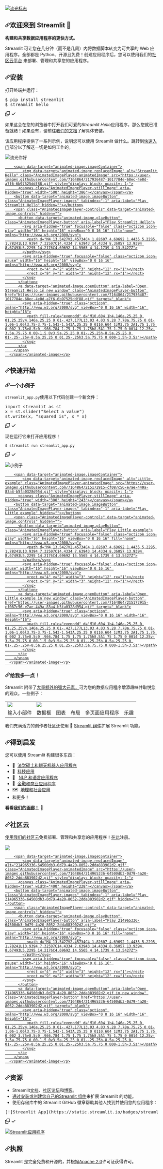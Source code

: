 <div class="Box-sc-g0xbh4-0 bJMeLZ js-snippet-clipboard-copy-unpositioned" data-hpc="true"><article class="markdown-body entry-content container-lg" itemprop="text"><br>
<p dir="auto"><a target="_blank" rel="noopener noreferrer nofollow" href="https://user-images.githubusercontent.com/7164864/217935870-c0bc60a3-6fc0-4047-b011-7b4c59488c91.png"><img src="https://user-images.githubusercontent.com/7164864/217935870-c0bc60a3-6fc0-4047-b011-7b4c59488c91.png" alt="流光标志" style="max-width: 100%;"></a></p>
<h1 tabindex="-1" dir="auto"><a id="user-content-welcome-to-streamlit-" class="anchor" aria-hidden="true" tabindex="-1" href="#welcome-to-streamlit-"><svg class="octicon octicon-link" viewBox="0 0 16 16" version="1.1" width="16" height="16" aria-hidden="true"><path d="m7.775 3.275 1.25-1.25a3.5 3.5 0 1 1 4.95 4.95l-2.5 2.5a3.5 3.5 0 0 1-4.95 0 .751.751 0 0 1 .018-1.042.751.751 0 0 1 1.042-.018 1.998 1.998 0 0 0 2.83 0l2.5-2.5a2.002 2.002 0 0 0-2.83-2.83l-1.25 1.25a.751.751 0 0 1-1.042-.018.751.751 0 0 1-.018-1.042Zm-4.69 9.64a1.998 1.998 0 0 0 2.83 0l1.25-1.25a.751.751 0 0 1 1.042.018.751.751 0 0 1 .018 1.042l-1.25 1.25a3.5 3.5 0 1 1-4.95-4.95l2.5-2.5a3.5 3.5 0 0 1 4.95 0 .751.751 0 0 1-.018 1.042.751.751 0 0 1-1.042.018 1.998 1.998 0 0 0-2.83 0l-2.5 2.5a1.998 1.998 0 0 0 0 2.83Z"></path></svg></a><font style="vertical-align: inherit;"><font style="vertical-align: inherit;">欢迎来到 Streamlit 👋</font></font></h1>
<p dir="auto"><strong><font style="vertical-align: inherit;"><font style="vertical-align: inherit;">构建和共享数据应用程序的更快方式。</font></font></strong></p>
<p dir="auto"><font style="vertical-align: inherit;"><font style="vertical-align: inherit;">Streamlit 可让您在几分钟（而不是几周）内将数据脚本转变为可共享的 Web 应用程序。全部都是 Python、开源且免费！创建应用程序后，您可以使用我们的</font></font><a href="https://streamlit.io/cloud" rel="nofollow"><font style="vertical-align: inherit;"><font style="vertical-align: inherit;">社区云平台</font></font></a><font style="vertical-align: inherit;"><font style="vertical-align: inherit;">&nbsp;来部署、管理和共享您的应用程序。</font></font></p>
<h2 tabindex="-1" dir="auto"><a id="user-content-installation" class="anchor" aria-hidden="true" tabindex="-1" href="#installation"><svg class="octicon octicon-link" viewBox="0 0 16 16" version="1.1" width="16" height="16" aria-hidden="true"><path d="m7.775 3.275 1.25-1.25a3.5 3.5 0 1 1 4.95 4.95l-2.5 2.5a3.5 3.5 0 0 1-4.95 0 .751.751 0 0 1 .018-1.042.751.751 0 0 1 1.042-.018 1.998 1.998 0 0 0 2.83 0l2.5-2.5a2.002 2.002 0 0 0-2.83-2.83l-1.25 1.25a.751.751 0 0 1-1.042-.018.751.751 0 0 1-.018-1.042Zm-4.69 9.64a1.998 1.998 0 0 0 2.83 0l1.25-1.25a.751.751 0 0 1 1.042.018.751.751 0 0 1 .018 1.042l-1.25 1.25a3.5 3.5 0 1 1-4.95-4.95l2.5-2.5a3.5 3.5 0 0 1 4.95 0 .751.751 0 0 1-.018 1.042.751.751 0 0 1-1.042.018 1.998 1.998 0 0 0-2.83 0l-2.5 2.5a1.998 1.998 0 0 0 0 2.83Z"></path></svg></a><font style="vertical-align: inherit;"><font style="vertical-align: inherit;">安装</font></font></h2>
<p dir="auto"><font style="vertical-align: inherit;"><font style="vertical-align: inherit;">打开终端并运行：</font></font></p>
<div class="highlight highlight-source-shell notranslate position-relative overflow-auto" dir="auto"><pre>$ pip install streamlit
$ streamlit hello</pre><div class="zeroclipboard-container">
    <clipboard-copy aria-label="Copy" class="ClipboardButton btn btn-invisible js-clipboard-copy m-2 p-0 tooltipped-no-delay d-flex flex-justify-center flex-items-center" data-copy-feedback="Copied!" data-tooltip-direction="w" value="$ pip install streamlit
$ streamlit hello" tabindex="0" role="button">
      <svg aria-hidden="true" height="16" viewBox="0 0 16 16" version="1.1" width="16" data-view-component="true" class="octicon octicon-copy js-clipboard-copy-icon">
    <path d="M0 6.75C0 5.784.784 5 1.75 5h1.5a.75.75 0 0 1 0 1.5h-1.5a.25.25 0 0 0-.25.25v7.5c0 .138.112.25.25.25h7.5a.25.25 0 0 0 .25-.25v-1.5a.75.75 0 0 1 1.5 0v1.5A1.75 1.75 0 0 1 9.25 16h-7.5A1.75 1.75 0 0 1 0 14.25Z"></path><path d="M5 1.75C5 .784 5.784 0 6.75 0h7.5C15.216 0 16 .784 16 1.75v7.5A1.75 1.75 0 0 1 14.25 11h-7.5A1.75 1.75 0 0 1 5 9.25Zm1.75-.25a.25.25 0 0 0-.25.25v7.5c0 .138.112.25.25.25h7.5a.25.25 0 0 0 .25-.25v-7.5a.25.25 0 0 0-.25-.25Z"></path>
</svg>
      <svg aria-hidden="true" height="16" viewBox="0 0 16 16" version="1.1" width="16" data-view-component="true" class="octicon octicon-check js-clipboard-check-icon color-fg-success d-none">
    <path d="M13.78 4.22a.75.75 0 0 1 0 1.06l-7.25 7.25a.75.75 0 0 1-1.06 0L2.22 9.28a.751.751 0 0 1 .018-1.042.751.751 0 0 1 1.042-.018L6 10.94l6.72-6.72a.75.75 0 0 1 1.06 0Z"></path>
</svg>
    </clipboard-copy>
  </div></div>
<p dir="auto"><font style="vertical-align: inherit;"><font style="vertical-align: inherit;">如果这会在您的浏览器中打开我们可爱的</font></font><em><font style="vertical-align: inherit;"><font style="vertical-align: inherit;">Streamlit Hello</font></font></em><font style="vertical-align: inherit;"><font style="vertical-align: inherit;">应用程序，那么您就已准备就绪！如果没有，请前往</font></font><a href="https://docs.streamlit.io/library/get-started" rel="nofollow"><font style="vertical-align: inherit;"><font style="vertical-align: inherit;">我们的文档</font></font></a><font style="vertical-align: inherit;"><font style="vertical-align: inherit;">了解具体安装。</font></font></p>
<p dir="auto"><font style="vertical-align: inherit;"><font style="vertical-align: inherit;">该应用程序提供了一系列示例，说明您可以使用 Streamlit 做什么。跳转到</font></font><a href="#quickstart"><font style="vertical-align: inherit;"><font style="vertical-align: inherit;">快速入门</font></font></a><font style="vertical-align: inherit;"><font style="vertical-align: inherit;">部分以了解这一切是如何工作的。</font></font></p>
<p dir="auto"><animated-image data-catalyst="" style="width: 500px;"><a target="_blank" rel="noopener noreferrer nofollow" href="https://user-images.githubusercontent.com/7164864/217936487-1017784e-68ec-4e0d-a7f6-6b97525ddf88.gif" data-target="animated-image.originalLink"><img src="https://user-images.githubusercontent.com/7164864/217936487-1017784e-68ec-4e0d-a7f6-6b97525ddf88.gif" alt="流光你好" style="max-width: 100%; display: inline-block;" data-target="animated-image.originalImage"></a>
      <span class="AnimatedImagePlayer" data-target="animated-image.player" hidden="">
        <a data-target="animated-image.replacedLink" class="AnimatedImagePlayer-images" href="https://user-images.githubusercontent.com/7164864/217936487-1017784e-68ec-4e0d-a7f6-6b97525ddf88.gif" target="_blank">
          
        <span data-target="animated-image.imageContainer">
            <img data-target="animated-image.replacedImage" alt="Streamlit Hello" class="AnimatedImagePlayer-animatedImage" src="https://user-images.githubusercontent.com/7164864/217936487-1017784e-68ec-4e0d-a7f6-6b97525ddf88.gif" style="display: block; opacity: 1;">
          <canvas class="AnimatedImagePlayer-stillImage" aria-hidden="true" width="500" height="386"></canvas></span></a>
        <button data-target="animated-image.imageButton" class="AnimatedImagePlayer-images" tabindex="-1" aria-label="Play Streamlit Hello" hidden=""></button>
        <span class="AnimatedImagePlayer-controls" data-target="animated-image.controls" hidden="">
          <button data-target="animated-image.playButton" class="AnimatedImagePlayer-button" aria-label="Play Streamlit Hello">
            <svg aria-hidden="true" focusable="false" class="octicon icon-play" width="16" height="16" viewBox="0 0 16 16" fill="none" xmlns="http://www.w3.org/2000/svg">
              <path d="M4 13.5427V2.45734C4 1.82607 4.69692 1.4435 5.2295 1.78241L13.9394 7.32507C14.4334 7.63943 14.4334 8.36057 13.9394 8.67493L5.2295 14.2176C4.69692 14.5565 4 14.1739 4 13.5427Z">
            </path></svg>
            <svg aria-hidden="true" focusable="false" class="octicon icon-pause" width="16" height="16" viewBox="0 0 16 16" xmlns="http://www.w3.org/2000/svg">
              <rect x="4" y="2" width="3" height="12" rx="1"></rect>
              <rect x="9" y="2" width="3" height="12" rx="1"></rect>
            </svg>
          </button>
          <a data-target="animated-image.openButton" aria-label="Open Streamlit Hello in new window" class="AnimatedImagePlayer-button" href="https://user-images.githubusercontent.com/7164864/217936487-1017784e-68ec-4e0d-a7f6-6b97525ddf88.gif" target="_blank">
            <svg aria-hidden="true" class="octicon" xmlns="http://www.w3.org/2000/svg" viewBox="0 0 16 16" width="16" height="16">
              <path fill-rule="evenodd" d="M10.604 1h4.146a.25.25 0 01.25.25v4.146a.25.25 0 01-.427.177L13.03 4.03 9.28 7.78a.75.75 0 01-1.06-1.06l3.75-3.75-1.543-1.543A.25.25 0 0110.604 1zM3.75 2A1.75 1.75 0 002 3.75v8.5c0 .966.784 1.75 1.75 1.75h8.5A1.75 1.75 0 0014 12.25v-3.5a.75.75 0 00-1.5 0v3.5a.25.25 0 01-.25.25h-8.5a.25.25 0 01-.25-.25v-8.5a.25.25 0 01.25-.25h3.5a.75.75 0 000-1.5h-3.5z"></path>
            </svg>
          </a>
        </span>
      </span></animated-image></p>
<h2 tabindex="-1" dir="auto"><a id="user-content-quickstart" class="anchor" aria-hidden="true" tabindex="-1" href="#quickstart"><svg class="octicon octicon-link" viewBox="0 0 16 16" version="1.1" width="16" height="16" aria-hidden="true"><path d="m7.775 3.275 1.25-1.25a3.5 3.5 0 1 1 4.95 4.95l-2.5 2.5a3.5 3.5 0 0 1-4.95 0 .751.751 0 0 1 .018-1.042.751.751 0 0 1 1.042-.018 1.998 1.998 0 0 0 2.83 0l2.5-2.5a2.002 2.002 0 0 0-2.83-2.83l-1.25 1.25a.751.751 0 0 1-1.042-.018.751.751 0 0 1-.018-1.042Zm-4.69 9.64a1.998 1.998 0 0 0 2.83 0l1.25-1.25a.751.751 0 0 1 1.042.018.751.751 0 0 1 .018 1.042l-1.25 1.25a3.5 3.5 0 1 1-4.95-4.95l2.5-2.5a3.5 3.5 0 0 1 4.95 0 .751.751 0 0 1-.018 1.042.751.751 0 0 1-1.042.018 1.998 1.998 0 0 0-2.83 0l-2.5 2.5a1.998 1.998 0 0 0 0 2.83Z"></path></svg></a><font style="vertical-align: inherit;"><font style="vertical-align: inherit;">快速开始</font></font></h2>
<h3 tabindex="-1" dir="auto"><a id="user-content-a-little-example" class="anchor" aria-hidden="true" tabindex="-1" href="#a-little-example"><svg class="octicon octicon-link" viewBox="0 0 16 16" version="1.1" width="16" height="16" aria-hidden="true"><path d="m7.775 3.275 1.25-1.25a3.5 3.5 0 1 1 4.95 4.95l-2.5 2.5a3.5 3.5 0 0 1-4.95 0 .751.751 0 0 1 .018-1.042.751.751 0 0 1 1.042-.018 1.998 1.998 0 0 0 2.83 0l2.5-2.5a2.002 2.002 0 0 0-2.83-2.83l-1.25 1.25a.751.751 0 0 1-1.042-.018.751.751 0 0 1-.018-1.042Zm-4.69 9.64a1.998 1.998 0 0 0 2.83 0l1.25-1.25a.751.751 0 0 1 1.042.018.751.751 0 0 1 .018 1.042l-1.25 1.25a3.5 3.5 0 1 1-4.95-4.95l2.5-2.5a3.5 3.5 0 0 1 4.95 0 .751.751 0 0 1-.018 1.042.751.751 0 0 1-1.042.018 1.998 1.998 0 0 0-2.83 0l-2.5 2.5a1.998 1.998 0 0 0 0 2.83Z"></path></svg></a><font style="vertical-align: inherit;"><font style="vertical-align: inherit;">一个小例子</font></font></h3>
<p dir="auto"><font style="vertical-align: inherit;"></font><code>streamlit_app.py</code><font style="vertical-align: inherit;"><font style="vertical-align: inherit;">使用以下代码</font><font style="vertical-align: inherit;">创建一个新文件：</font></font></p>
<div class="highlight highlight-source-python notranslate position-relative overflow-auto" dir="auto"><pre><span class="pl-k">import</span> <span class="pl-s1">streamlit</span> <span class="pl-k">as</span> <span class="pl-s1">st</span>
<span class="pl-s1">x</span> <span class="pl-c1">=</span> <span class="pl-s1">st</span>.<span class="pl-en">slider</span>(<span class="pl-s">"Select a value"</span>)
<span class="pl-s1">st</span>.<span class="pl-en">write</span>(<span class="pl-s1">x</span>, <span class="pl-s">"squared is"</span>, <span class="pl-s1">x</span> <span class="pl-c1">*</span> <span class="pl-s1">x</span>)</pre><div class="zeroclipboard-container">
    <clipboard-copy aria-label="Copy" class="ClipboardButton btn btn-invisible js-clipboard-copy m-2 p-0 tooltipped-no-delay d-flex flex-justify-center flex-items-center" data-copy-feedback="Copied!" data-tooltip-direction="w" value="import streamlit as st
x = st.slider(&quot;Select a value&quot;)
st.write(x, &quot;squared is&quot;, x * x)" tabindex="0" role="button">
      <svg aria-hidden="true" height="16" viewBox="0 0 16 16" version="1.1" width="16" data-view-component="true" class="octicon octicon-copy js-clipboard-copy-icon">
    <path d="M0 6.75C0 5.784.784 5 1.75 5h1.5a.75.75 0 0 1 0 1.5h-1.5a.25.25 0 0 0-.25.25v7.5c0 .138.112.25.25.25h7.5a.25.25 0 0 0 .25-.25v-1.5a.75.75 0 0 1 1.5 0v1.5A1.75 1.75 0 0 1 9.25 16h-7.5A1.75 1.75 0 0 1 0 14.25Z"></path><path d="M5 1.75C5 .784 5.784 0 6.75 0h7.5C15.216 0 16 .784 16 1.75v7.5A1.75 1.75 0 0 1 14.25 11h-7.5A1.75 1.75 0 0 1 5 9.25Zm1.75-.25a.25.25 0 0 0-.25.25v7.5c0 .138.112.25.25.25h7.5a.25.25 0 0 0 .25-.25v-7.5a.25.25 0 0 0-.25-.25Z"></path>
</svg>
      <svg aria-hidden="true" height="16" viewBox="0 0 16 16" version="1.1" width="16" data-view-component="true" class="octicon octicon-check js-clipboard-check-icon color-fg-success d-none">
    <path d="M13.78 4.22a.75.75 0 0 1 0 1.06l-7.25 7.25a.75.75 0 0 1-1.06 0L2.22 9.28a.751.751 0 0 1 .018-1.042.751.751 0 0 1 1.042-.018L6 10.94l6.72-6.72a.75.75 0 0 1 1.06 0Z"></path>
</svg>
    </clipboard-copy>
  </div></div>
<p dir="auto"><font style="vertical-align: inherit;"><font style="vertical-align: inherit;">现在运行它来打开应用程序！</font></font></p>
<div class="snippet-clipboard-content notranslate position-relative overflow-auto"><pre class="notranslate"><code>$ streamlit run streamlit_app.py
</code></pre><div class="zeroclipboard-container">
    <clipboard-copy aria-label="Copy" class="ClipboardButton btn btn-invisible js-clipboard-copy m-2 p-0 tooltipped-no-delay d-flex flex-justify-center flex-items-center" data-copy-feedback="Copied!" data-tooltip-direction="w" value="$ streamlit run streamlit_app.py" tabindex="0" role="button">
      <svg aria-hidden="true" height="16" viewBox="0 0 16 16" version="1.1" width="16" data-view-component="true" class="octicon octicon-copy js-clipboard-copy-icon">
    <path d="M0 6.75C0 5.784.784 5 1.75 5h1.5a.75.75 0 0 1 0 1.5h-1.5a.25.25 0 0 0-.25.25v7.5c0 .138.112.25.25.25h7.5a.25.25 0 0 0 .25-.25v-1.5a.75.75 0 0 1 1.5 0v1.5A1.75 1.75 0 0 1 9.25 16h-7.5A1.75 1.75 0 0 1 0 14.25Z"></path><path d="M5 1.75C5 .784 5.784 0 6.75 0h7.5C15.216 0 16 .784 16 1.75v7.5A1.75 1.75 0 0 1 14.25 11h-7.5A1.75 1.75 0 0 1 5 9.25Zm1.75-.25a.25.25 0 0 0-.25.25v7.5c0 .138.112.25.25.25h7.5a.25.25 0 0 0 .25-.25v-7.5a.25.25 0 0 0-.25-.25Z"></path>
</svg>
      <svg aria-hidden="true" height="16" viewBox="0 0 16 16" version="1.1" width="16" data-view-component="true" class="octicon octicon-check js-clipboard-check-icon color-fg-success d-none">
    <path d="M13.78 4.22a.75.75 0 0 1 0 1.06l-7.25 7.25a.75.75 0 0 1-1.06 0L2.22 9.28a.751.751 0 0 1 .018-1.042.751.751 0 0 1 1.042-.018L6 10.94l6.72-6.72a.75.75 0 0 1 1.06 0Z"></path>
</svg>
    </clipboard-copy>
  </div></div>
<p dir="auto"><animated-image data-catalyst="" style="width: 300px;"><a target="_blank" rel="noopener noreferrer nofollow" href="https://user-images.githubusercontent.com/7164864/215172915-cf087c56-e7ae-449a-83a4-b5fa0328d954.gif" data-target="animated-image.originalLink"><img src="https://user-images.githubusercontent.com/7164864/215172915-cf087c56-e7ae-449a-83a4-b5fa0328d954.gif" alt="小例子" style="max-width: 100%; display: inline-block;" data-target="animated-image.originalImage"></a>
      <span class="AnimatedImagePlayer" data-target="animated-image.player" hidden="">
        <a data-target="animated-image.replacedLink" class="AnimatedImagePlayer-images" href="https://user-images.githubusercontent.com/7164864/215172915-cf087c56-e7ae-449a-83a4-b5fa0328d954.gif" target="_blank">
          
        <span data-target="animated-image.imageContainer">
            <img data-target="animated-image.replacedImage" alt="Little example" class="AnimatedImagePlayer-animatedImage" src="https://user-images.githubusercontent.com/7164864/215172915-cf087c56-e7ae-449a-83a4-b5fa0328d954.gif" style="display: block; opacity: 1;">
          <canvas class="AnimatedImagePlayer-stillImage" aria-hidden="true" width="300" height="243"></canvas></span></a>
        <button data-target="animated-image.imageButton" class="AnimatedImagePlayer-images" tabindex="-1" aria-label="Play Little example" hidden=""></button>
        <span class="AnimatedImagePlayer-controls" data-target="animated-image.controls" hidden="">
          <button data-target="animated-image.playButton" class="AnimatedImagePlayer-button" aria-label="Play Little example">
            <svg aria-hidden="true" focusable="false" class="octicon icon-play" width="16" height="16" viewBox="0 0 16 16" fill="none" xmlns="http://www.w3.org/2000/svg">
              <path d="M4 13.5427V2.45734C4 1.82607 4.69692 1.4435 5.2295 1.78241L13.9394 7.32507C14.4334 7.63943 14.4334 8.36057 13.9394 8.67493L5.2295 14.2176C4.69692 14.5565 4 14.1739 4 13.5427Z">
            </path></svg>
            <svg aria-hidden="true" focusable="false" class="octicon icon-pause" width="16" height="16" viewBox="0 0 16 16" xmlns="http://www.w3.org/2000/svg">
              <rect x="4" y="2" width="3" height="12" rx="1"></rect>
              <rect x="9" y="2" width="3" height="12" rx="1"></rect>
            </svg>
          </button>
          <a data-target="animated-image.openButton" aria-label="Open Little example in new window" class="AnimatedImagePlayer-button" href="https://user-images.githubusercontent.com/7164864/215172915-cf087c56-e7ae-449a-83a4-b5fa0328d954.gif" target="_blank">
            <svg aria-hidden="true" class="octicon" xmlns="http://www.w3.org/2000/svg" viewBox="0 0 16 16" width="16" height="16">
              <path fill-rule="evenodd" d="M10.604 1h4.146a.25.25 0 01.25.25v4.146a.25.25 0 01-.427.177L13.03 4.03 9.28 7.78a.75.75 0 01-1.06-1.06l3.75-3.75-1.543-1.543A.25.25 0 0110.604 1zM3.75 2A1.75 1.75 0 002 3.75v8.5c0 .966.784 1.75 1.75 1.75h8.5A1.75 1.75 0 0014 12.25v-3.5a.75.75 0 00-1.5 0v3.5a.25.25 0 01-.25.25h-8.5a.25.25 0 01-.25-.25v-8.5a.25.25 0 01.25-.25h3.5a.75.75 0 000-1.5h-3.5z"></path>
            </svg>
          </a>
        </span>
      </span></animated-image></p>
<h3 tabindex="-1" dir="auto"><a id="user-content-give-me-more" class="anchor" aria-hidden="true" tabindex="-1" href="#give-me-more"><svg class="octicon octicon-link" viewBox="0 0 16 16" version="1.1" width="16" height="16" aria-hidden="true"><path d="m7.775 3.275 1.25-1.25a3.5 3.5 0 1 1 4.95 4.95l-2.5 2.5a3.5 3.5 0 0 1-4.95 0 .751.751 0 0 1 .018-1.042.751.751 0 0 1 1.042-.018 1.998 1.998 0 0 0 2.83 0l2.5-2.5a2.002 2.002 0 0 0-2.83-2.83l-1.25 1.25a.751.751 0 0 1-1.042-.018.751.751 0 0 1-.018-1.042Zm-4.69 9.64a1.998 1.998 0 0 0 2.83 0l1.25-1.25a.751.751 0 0 1 1.042.018.751.751 0 0 1 .018 1.042l-1.25 1.25a3.5 3.5 0 1 1-4.95-4.95l2.5-2.5a3.5 3.5 0 0 1 4.95 0 .751.751 0 0 1-.018 1.042.751.751 0 0 1-1.042.018 1.998 1.998 0 0 0-2.83 0l-2.5 2.5a1.998 1.998 0 0 0 0 2.83Z"></path></svg></a><font style="vertical-align: inherit;"><font style="vertical-align: inherit;">给我多一点！</font></font></h3>
<p dir="auto"><font style="vertical-align: inherit;"><font style="vertical-align: inherit;">Streamlit 附带了</font></font><a href="https://docs.streamlit.io/library/api-reference" rel="nofollow"><font style="vertical-align: inherit;"><font style="vertical-align: inherit;">大量额外的强大元素，</font></font></a><font style="vertical-align: inherit;"><font style="vertical-align: inherit;">可为您的数据应用程序增添趣味并取悦您的观众。一些例子：</font></font></p>
<table border="0">
  <tbody><tr>
    <td>
      <a href="https://docs.streamlit.io/library/api-reference/widgets" rel="nofollow">
        <img src="https://user-images.githubusercontent.com/7164864/217936099-12c16f8c-7fe4-44b1-889a-1ac9ee6a1b44.png" style="max-width: 100%;">
      </a>
    </td>
    <td>
      <animated-image data-catalyst=""><a href="https://docs.streamlit.io/library/api-reference/data/st.dataframe" rel="nofollow" data-target="animated-image.originalLink">
        <img src="https://user-images.githubusercontent.com/7164864/215110064-5eb4e294-8f30-4933-9563-0275230e52b5.gif" style="max-width: 100%; display: inline-block;" data-target="animated-image.originalImage">
      </a>
      <span class="AnimatedImagePlayer" data-target="animated-image.player" hidden="">
        <a data-target="animated-image.replacedLink" class="AnimatedImagePlayer-images" href="https://docs.streamlit.io/library/api-reference/data/st.dataframe" target="_blank">
          
        <span data-target="animated-image.imageContainer">
            <img data-target="animated-image.replacedImage" alt="215110064-5eb4e294-8f30-4933-9563-0275230e52b5.gif" class="AnimatedImagePlayer-animatedImage" src="https://user-images.githubusercontent.com/7164864/215110064-5eb4e294-8f30-4933-9563-0275230e52b5.gif" style="display: block; opacity: 1;">
          <canvas class="AnimatedImagePlayer-stillImage" aria-hidden="true" width="234" height="165"></canvas></span></a>
        <button data-target="animated-image.imageButton" class="AnimatedImagePlayer-images" tabindex="-1" aria-label="Play 215110064-5eb4e294-8f30-4933-9563-0275230e52b5.gif" hidden=""></button>
        <span class="AnimatedImagePlayer-controls" data-target="animated-image.controls" hidden="">
          <button data-target="animated-image.playButton" class="AnimatedImagePlayer-button" aria-label="Play 215110064-5eb4e294-8f30-4933-9563-0275230e52b5.gif">
            <svg aria-hidden="true" focusable="false" class="octicon icon-play" width="16" height="16" viewBox="0 0 16 16" fill="none" xmlns="http://www.w3.org/2000/svg">
              <path d="M4 13.5427V2.45734C4 1.82607 4.69692 1.4435 5.2295 1.78241L13.9394 7.32507C14.4334 7.63943 14.4334 8.36057 13.9394 8.67493L5.2295 14.2176C4.69692 14.5565 4 14.1739 4 13.5427Z">
            </path></svg>
            <svg aria-hidden="true" focusable="false" class="octicon icon-pause" width="16" height="16" viewBox="0 0 16 16" xmlns="http://www.w3.org/2000/svg">
              <rect x="4" y="2" width="3" height="12" rx="1"></rect>
              <rect x="9" y="2" width="3" height="12" rx="1"></rect>
            </svg>
          </button>
          <a data-target="animated-image.openButton" aria-label="Open 215110064-5eb4e294-8f30-4933-9563-0275230e52b5.gif in new window" class="AnimatedImagePlayer-button" href="https://docs.streamlit.io/library/api-reference/data/st.dataframe" target="_blank">
            <svg aria-hidden="true" class="octicon" xmlns="http://www.w3.org/2000/svg" viewBox="0 0 16 16" width="16" height="16">
              <path fill-rule="evenodd" d="M10.604 1h4.146a.25.25 0 01.25.25v4.146a.25.25 0 01-.427.177L13.03 4.03 9.28 7.78a.75.75 0 01-1.06-1.06l3.75-3.75-1.543-1.543A.25.25 0 0110.604 1zM3.75 2A1.75 1.75 0 002 3.75v8.5c0 .966.784 1.75 1.75 1.75h8.5A1.75 1.75 0 0014 12.25v-3.5a.75.75 0 00-1.5 0v3.5a.25.25 0 01-.25.25h-8.5a.25.25 0 01-.25-.25v-8.5a.25.25 0 01.25-.25h3.5a.75.75 0 000-1.5h-3.5z"></path>
            </svg>
          </a>
        </span>
      </span></animated-image>
    </td>
    <td>
      <animated-image data-catalyst=""><a href="https://docs.streamlit.io/library/api-reference/charts" rel="nofollow" data-target="animated-image.originalLink">
        <img src="https://user-images.githubusercontent.com/7164864/215174472-bca8a0d7-cf4b-4268-9c3b-8c03dad50bcd.gif" style="max-width: 100%; display: inline-block;" data-target="animated-image.originalImage">
      </a>
      <span class="AnimatedImagePlayer" data-target="animated-image.player" hidden="">
        <a data-target="animated-image.replacedLink" class="AnimatedImagePlayer-images" href="https://docs.streamlit.io/library/api-reference/charts" target="_blank">
          
        <span data-target="animated-image.imageContainer">
            <img data-target="animated-image.replacedImage" alt="215174472-bca8a0d7-cf4b-4268-9c3b-8c03dad50bcd.gif" class="AnimatedImagePlayer-animatedImage" src="https://user-images.githubusercontent.com/7164864/215174472-bca8a0d7-cf4b-4268-9c3b-8c03dad50bcd.gif" style="display: block; opacity: 1;">
          <canvas class="AnimatedImagePlayer-stillImage" aria-hidden="true" width="155" height="100"></canvas></span></a>
        <button data-target="animated-image.imageButton" class="AnimatedImagePlayer-images" tabindex="-1" aria-label="Play 215174472-bca8a0d7-cf4b-4268-9c3b-8c03dad50bcd.gif" hidden=""></button>
        <span class="AnimatedImagePlayer-controls" data-target="animated-image.controls" hidden="">
          <button data-target="animated-image.playButton" class="AnimatedImagePlayer-button" aria-label="Play 215174472-bca8a0d7-cf4b-4268-9c3b-8c03dad50bcd.gif">
            <svg aria-hidden="true" focusable="false" class="octicon icon-play" width="16" height="16" viewBox="0 0 16 16" fill="none" xmlns="http://www.w3.org/2000/svg">
              <path d="M4 13.5427V2.45734C4 1.82607 4.69692 1.4435 5.2295 1.78241L13.9394 7.32507C14.4334 7.63943 14.4334 8.36057 13.9394 8.67493L5.2295 14.2176C4.69692 14.5565 4 14.1739 4 13.5427Z">
            </path></svg>
            <svg aria-hidden="true" focusable="false" class="octicon icon-pause" width="16" height="16" viewBox="0 0 16 16" xmlns="http://www.w3.org/2000/svg">
              <rect x="4" y="2" width="3" height="12" rx="1"></rect>
              <rect x="9" y="2" width="3" height="12" rx="1"></rect>
            </svg>
          </button>
          <a data-target="animated-image.openButton" aria-label="Open 215174472-bca8a0d7-cf4b-4268-9c3b-8c03dad50bcd.gif in new window" class="AnimatedImagePlayer-button" href="https://docs.streamlit.io/library/api-reference/charts" target="_blank">
            <svg aria-hidden="true" class="octicon" xmlns="http://www.w3.org/2000/svg" viewBox="0 0 16 16" width="16" height="16">
              <path fill-rule="evenodd" d="M10.604 1h4.146a.25.25 0 01.25.25v4.146a.25.25 0 01-.427.177L13.03 4.03 9.28 7.78a.75.75 0 01-1.06-1.06l3.75-3.75-1.543-1.543A.25.25 0 0110.604 1zM3.75 2A1.75 1.75 0 002 3.75v8.5c0 .966.784 1.75 1.75 1.75h8.5A1.75 1.75 0 0014 12.25v-3.5a.75.75 0 00-1.5 0v3.5a.25.25 0 01-.25.25h-8.5a.25.25 0 01-.25-.25v-8.5a.25.25 0 01.25-.25h3.5a.75.75 0 000-1.5h-3.5z"></path>
            </svg>
          </a>
        </span>
      </span></animated-image>
    </td>
    <td>
      <a href="https://docs.streamlit.io/library/api-reference/layout" rel="nofollow">
        <img src="https://user-images.githubusercontent.com/7164864/217936149-a35c35be-0d96-4c63-8c6a-1c4b52aa8f60.png" style="max-width: 100%;">
      </a>
    </td>
    <td>
      <animated-image data-catalyst=""><a href="https://docs.streamlit.io/library/get-started/multipage-apps" rel="nofollow" data-target="animated-image.originalLink">
        <img src="https://user-images.githubusercontent.com/7164864/215173883-eae0de69-7c1d-4d78-97d0-3bc1ab865e5b.gif" style="max-width: 100%; display: inline-block;" data-target="animated-image.originalImage">
      </a>
      <span class="AnimatedImagePlayer" data-target="animated-image.player" hidden="">
        <a data-target="animated-image.replacedLink" class="AnimatedImagePlayer-images" href="https://docs.streamlit.io/library/get-started/multipage-apps" target="_blank">
          
        <span data-target="animated-image.imageContainer">
            <img data-target="animated-image.replacedImage" alt="215173883-eae0de69-7c1d-4d78-97d0-3bc1ab865e5b.gif" class="AnimatedImagePlayer-animatedImage" src="https://user-images.githubusercontent.com/7164864/215173883-eae0de69-7c1d-4d78-97d0-3bc1ab865e5b.gif" style="display: block; opacity: 1;">
          <canvas class="AnimatedImagePlayer-stillImage" aria-hidden="true" width="85" height="82"></canvas></span></a>
        <button data-target="animated-image.imageButton" class="AnimatedImagePlayer-images" tabindex="-1" aria-label="Play 215173883-eae0de69-7c1d-4d78-97d0-3bc1ab865e5b.gif" hidden=""></button>
        <span class="AnimatedImagePlayer-controls" data-target="animated-image.controls" hidden="">
          <button data-target="animated-image.playButton" class="AnimatedImagePlayer-button" aria-label="Play 215173883-eae0de69-7c1d-4d78-97d0-3bc1ab865e5b.gif">
            <svg aria-hidden="true" focusable="false" class="octicon icon-play" width="16" height="16" viewBox="0 0 16 16" fill="none" xmlns="http://www.w3.org/2000/svg">
              <path d="M4 13.5427V2.45734C4 1.82607 4.69692 1.4435 5.2295 1.78241L13.9394 7.32507C14.4334 7.63943 14.4334 8.36057 13.9394 8.67493L5.2295 14.2176C4.69692 14.5565 4 14.1739 4 13.5427Z">
            </path></svg>
            <svg aria-hidden="true" focusable="false" class="octicon icon-pause" width="16" height="16" viewBox="0 0 16 16" xmlns="http://www.w3.org/2000/svg">
              <rect x="4" y="2" width="3" height="12" rx="1"></rect>
              <rect x="9" y="2" width="3" height="12" rx="1"></rect>
            </svg>
          </button>
          <a data-target="animated-image.openButton" aria-label="Open 215173883-eae0de69-7c1d-4d78-97d0-3bc1ab865e5b.gif in new window" class="AnimatedImagePlayer-button" href="https://docs.streamlit.io/library/get-started/multipage-apps" target="_blank">
            <svg aria-hidden="true" class="octicon" xmlns="http://www.w3.org/2000/svg" viewBox="0 0 16 16" width="16" height="16">
              <path fill-rule="evenodd" d="M10.604 1h4.146a.25.25 0 01.25.25v4.146a.25.25 0 01-.427.177L13.03 4.03 9.28 7.78a.75.75 0 01-1.06-1.06l3.75-3.75-1.543-1.543A.25.25 0 0110.604 1zM3.75 2A1.75 1.75 0 002 3.75v8.5c0 .966.784 1.75 1.75 1.75h8.5A1.75 1.75 0 0014 12.25v-3.5a.75.75 0 00-1.5 0v3.5a.25.25 0 01-.25.25h-8.5a.25.25 0 01-.25-.25v-8.5a.25.25 0 01.25-.25h3.5a.75.75 0 000-1.5h-3.5z"></path>
            </svg>
          </a>
        </span>
      </span></animated-image>
    </td>
    <td>
      <animated-image data-catalyst=""><a href="https://streamlit.io/gallery" rel="nofollow" data-target="animated-image.originalLink">
        <img src="https://user-images.githubusercontent.com/7164864/215109229-6ae9111f-e5c1-4f0b-b3a2-87a79268ccc9.gif" style="max-width: 100%; display: inline-block;" data-target="animated-image.originalImage">
      </a>
      <span class="AnimatedImagePlayer" data-target="animated-image.player" hidden="">
        <a data-target="animated-image.replacedLink" class="AnimatedImagePlayer-images" href="https://streamlit.io/gallery" target="_blank">
          
        <span data-target="animated-image.imageContainer">
            <img data-target="animated-image.replacedImage" alt="215109229-6ae9111f-e5c1-4f0b-b3a2-87a79268ccc9.gif" class="AnimatedImagePlayer-animatedImage" src="https://user-images.githubusercontent.com/7164864/215109229-6ae9111f-e5c1-4f0b-b3a2-87a79268ccc9.gif" style="display: block; opacity: 1;">
          <canvas class="AnimatedImagePlayer-stillImage" aria-hidden="true" width="105" height="79"></canvas></span></a>
        <button data-target="animated-image.imageButton" class="AnimatedImagePlayer-images" tabindex="-1" aria-label="Play 215109229-6ae9111f-e5c1-4f0b-b3a2-87a79268ccc9.gif" hidden=""></button>
        <span class="AnimatedImagePlayer-controls" data-target="animated-image.controls" hidden="">
          <button data-target="animated-image.playButton" class="AnimatedImagePlayer-button" aria-label="Play 215109229-6ae9111f-e5c1-4f0b-b3a2-87a79268ccc9.gif">
            <svg aria-hidden="true" focusable="false" class="octicon icon-play" width="16" height="16" viewBox="0 0 16 16" fill="none" xmlns="http://www.w3.org/2000/svg">
              <path d="M4 13.5427V2.45734C4 1.82607 4.69692 1.4435 5.2295 1.78241L13.9394 7.32507C14.4334 7.63943 14.4334 8.36057 13.9394 8.67493L5.2295 14.2176C4.69692 14.5565 4 14.1739 4 13.5427Z">
            </path></svg>
            <svg aria-hidden="true" focusable="false" class="octicon icon-pause" width="16" height="16" viewBox="0 0 16 16" xmlns="http://www.w3.org/2000/svg">
              <rect x="4" y="2" width="3" height="12" rx="1"></rect>
              <rect x="9" y="2" width="3" height="12" rx="1"></rect>
            </svg>
          </button>
          <a data-target="animated-image.openButton" aria-label="Open 215109229-6ae9111f-e5c1-4f0b-b3a2-87a79268ccc9.gif in new window" class="AnimatedImagePlayer-button" href="https://streamlit.io/gallery" target="_blank">
            <svg aria-hidden="true" class="octicon" xmlns="http://www.w3.org/2000/svg" viewBox="0 0 16 16" width="16" height="16">
              <path fill-rule="evenodd" d="M10.604 1h4.146a.25.25 0 01.25.25v4.146a.25.25 0 01-.427.177L13.03 4.03 9.28 7.78a.75.75 0 01-1.06-1.06l3.75-3.75-1.543-1.543A.25.25 0 0110.604 1zM3.75 2A1.75 1.75 0 002 3.75v8.5c0 .966.784 1.75 1.75 1.75h8.5A1.75 1.75 0 0014 12.25v-3.5a.75.75 0 00-1.5 0v3.5a.25.25 0 01-.25.25h-8.5a.25.25 0 01-.25-.25v-8.5a.25.25 0 01.25-.25h3.5a.75.75 0 000-1.5h-3.5z"></path>
            </svg>
          </a>
        </span>
      </span></animated-image>
    </td>
  </tr>
  <tr>
    <td><font style="vertical-align: inherit;"><font style="vertical-align: inherit;">输入小部件</font></font></td>
    <td><font style="vertical-align: inherit;"><font style="vertical-align: inherit;">数据框</font></font></td>
    <td><font style="vertical-align: inherit;"><font style="vertical-align: inherit;">图表</font></font></td>
    <td><font style="vertical-align: inherit;"><font style="vertical-align: inherit;">布局</font></font></td>
    <td><font style="vertical-align: inherit;"><font style="vertical-align: inherit;">多页面应用程序</font></font></td>
    <td><font style="vertical-align: inherit;"><font style="vertical-align: inherit;">乐趣</font></font></td>
  </tr>
</tbody></table>
<p dir="auto"><font style="vertical-align: inherit;"><font style="vertical-align: inherit;">我们充满活力的创作者社区还使用 🧩 </font></font><a href="http://components.streamlit.app" rel="nofollow"><font style="vertical-align: inherit;"><font style="vertical-align: inherit;">Streamlit 组件</font></font></a><font style="vertical-align: inherit;"><font style="vertical-align: inherit;">扩展 Streamlit 功能。</font></font></p>
<h2 tabindex="-1" dir="auto"><a id="user-content-get-inspired" class="anchor" aria-hidden="true" tabindex="-1" href="#get-inspired"><svg class="octicon octicon-link" viewBox="0 0 16 16" version="1.1" width="16" height="16" aria-hidden="true"><path d="m7.775 3.275 1.25-1.25a3.5 3.5 0 1 1 4.95 4.95l-2.5 2.5a3.5 3.5 0 0 1-4.95 0 .751.751 0 0 1 .018-1.042.751.751 0 0 1 1.042-.018 1.998 1.998 0 0 0 2.83 0l2.5-2.5a2.002 2.002 0 0 0-2.83-2.83l-1.25 1.25a.751.751 0 0 1-1.042-.018.751.751 0 0 1-.018-1.042Zm-4.69 9.64a1.998 1.998 0 0 0 2.83 0l1.25-1.25a.751.751 0 0 1 1.042.018.751.751 0 0 1 .018 1.042l-1.25 1.25a3.5 3.5 0 1 1-4.95-4.95l2.5-2.5a3.5 3.5 0 0 1 4.95 0 .751.751 0 0 1-.018 1.042.751.751 0 0 1-1.042.018 1.998 1.998 0 0 0-2.83 0l-2.5 2.5a1.998 1.998 0 0 0 0 2.83Z"></path></svg></a><font style="vertical-align: inherit;"><font style="vertical-align: inherit;">得到启发</font></font></h2>
<p dir="auto"><font style="vertical-align: inherit;"><font style="vertical-align: inherit;">您可以使用 Streamlit 构建很多东西：</font></font></p>
<ul dir="auto">
<li><font style="vertical-align: inherit;"><font style="vertical-align: inherit;">🤖&nbsp;&nbsp;</font></font><a href="https://streamlit.io/gallery?category=llms" rel="nofollow"><font style="vertical-align: inherit;"><font style="vertical-align: inherit;">法学硕士和聊天机器人应用程序</font></font></a></li>
<li><font style="vertical-align: inherit;"><font style="vertical-align: inherit;">🧬&nbsp;&nbsp;</font></font><a href="https://streamlit.io/gallery?category=science-technology" rel="nofollow"><font style="vertical-align: inherit;"><font style="vertical-align: inherit;">科技应用</font></font></a></li>
<li><font style="vertical-align: inherit;"><font style="vertical-align: inherit;">💬&nbsp;&nbsp; </font></font><a href="https://streamlit.io/gallery?category=nlp-language" rel="nofollow"><font style="vertical-align: inherit;"><font style="vertical-align: inherit;">NLP 和语言应用程序</font></font></a></li>
<li><font style="vertical-align: inherit;"><font style="vertical-align: inherit;">🏦&nbsp;&nbsp;</font></font><a href="https://streamlit.io/gallery?category=finance-business" rel="nofollow"><font style="vertical-align: inherit;"><font style="vertical-align: inherit;">金融和商业应用程序</font></font></a></li>
<li><font style="vertical-align: inherit;"><font style="vertical-align: inherit;">🗺&nbsp;&nbsp;</font></font><a href="https://streamlit.io/gallery?category=geography-society" rel="nofollow"><font style="vertical-align: inherit;"><font style="vertical-align: inherit;">地理和社会应用</font></font></a></li>
<li><font style="vertical-align: inherit;"><font style="vertical-align: inherit;">和更多！</font></font></li>
</ul>
<p dir="auto"><strong><font style="vertical-align: inherit;"><font style="vertical-align: inherit;">看看</font></font><a href="https://streamlit.io/gallery" rel="nofollow"><font style="vertical-align: inherit;"><font style="vertical-align: inherit;">我们的画廊！</font></font></a></strong><font style="vertical-align: inherit;"><font style="vertical-align: inherit;"> 🎈</font></font></p>
<h2 tabindex="-1" dir="auto"><a id="user-content-community-cloud" class="anchor" aria-hidden="true" tabindex="-1" href="#community-cloud"><svg class="octicon octicon-link" viewBox="0 0 16 16" version="1.1" width="16" height="16" aria-hidden="true"><path d="m7.775 3.275 1.25-1.25a3.5 3.5 0 1 1 4.95 4.95l-2.5 2.5a3.5 3.5 0 0 1-4.95 0 .751.751 0 0 1 .018-1.042.751.751 0 0 1 1.042-.018 1.998 1.998 0 0 0 2.83 0l2.5-2.5a2.002 2.002 0 0 0-2.83-2.83l-1.25 1.25a.751.751 0 0 1-1.042-.018.751.751 0 0 1-.018-1.042Zm-4.69 9.64a1.998 1.998 0 0 0 2.83 0l1.25-1.25a.751.751 0 0 1 1.042.018.751.751 0 0 1 .018 1.042l-1.25 1.25a3.5 3.5 0 1 1-4.95-4.95l2.5-2.5a3.5 3.5 0 0 1 4.95 0 .751.751 0 0 1-.018 1.042.751.751 0 0 1-1.042.018 1.998 1.998 0 0 0-2.83 0l-2.5 2.5a1.998 1.998 0 0 0 0 2.83Z"></path></svg></a><font style="vertical-align: inherit;"><font style="vertical-align: inherit;">社区云</font></font></h2>
<p dir="auto"><font style="vertical-align: inherit;"></font><a href="https://streamlit.io/cloud" rel="nofollow"><font style="vertical-align: inherit;"><font style="vertical-align: inherit;">使用我们的社区云</font></font></a><font style="vertical-align: inherit;"><font style="vertical-align: inherit;">免费部署、管理和共享您的应用程序</font><font style="vertical-align: inherit;">！</font></font><a href="https://share.streamlit.io/signup" rel="nofollow"><font style="vertical-align: inherit;"><font style="vertical-align: inherit;">在此</font></font></a><font style="vertical-align: inherit;"><font style="vertical-align: inherit;">注册</font><font style="vertical-align: inherit;">。</font></font><br><br>
<animated-image data-catalyst="" style="width: 400px;"><a target="_blank" rel="noopener noreferrer nofollow" href="https://user-images.githubusercontent.com/7164864/214965336-64500db3-0d79-4a20-8052-2dda883902d2.gif" data-target="animated-image.originalLink"><img src="https://user-images.githubusercontent.com/7164864/214965336-64500db3-0d79-4a20-8052-2dda883902d2.gif" style="max-width: 100%; display: inline-block;" data-target="animated-image.originalImage"></a>
      <span class="AnimatedImagePlayer" data-target="animated-image.player" hidden="">
        <a data-target="animated-image.replacedLink" class="AnimatedImagePlayer-images" href="https://user-images.githubusercontent.com/7164864/214965336-64500db3-0d79-4a20-8052-2dda883902d2.gif" target="_blank">
          
        <span data-target="animated-image.imageContainer">
            <img data-target="animated-image.replacedImage" alt="214965336-64500db3-0d79-4a20-8052-2dda883902d2.gif" class="AnimatedImagePlayer-animatedImage" src="https://user-images.githubusercontent.com/7164864/214965336-64500db3-0d79-4a20-8052-2dda883902d2.gif" style="display: block; opacity: 1;">
          <canvas class="AnimatedImagePlayer-stillImage" aria-hidden="true" width="400" height="228"></canvas></span></a>
        <button data-target="animated-image.imageButton" class="AnimatedImagePlayer-images" tabindex="-1" aria-label="Play 214965336-64500db3-0d79-4a20-8052-2dda883902d2.gif" hidden=""></button>
        <span class="AnimatedImagePlayer-controls" data-target="animated-image.controls" hidden="">
          <button data-target="animated-image.playButton" class="AnimatedImagePlayer-button" aria-label="Play 214965336-64500db3-0d79-4a20-8052-2dda883902d2.gif">
            <svg aria-hidden="true" focusable="false" class="octicon icon-play" width="16" height="16" viewBox="0 0 16 16" fill="none" xmlns="http://www.w3.org/2000/svg">
              <path d="M4 13.5427V2.45734C4 1.82607 4.69692 1.4435 5.2295 1.78241L13.9394 7.32507C14.4334 7.63943 14.4334 8.36057 13.9394 8.67493L5.2295 14.2176C4.69692 14.5565 4 14.1739 4 13.5427Z">
            </path></svg>
            <svg aria-hidden="true" focusable="false" class="octicon icon-pause" width="16" height="16" viewBox="0 0 16 16" xmlns="http://www.w3.org/2000/svg">
              <rect x="4" y="2" width="3" height="12" rx="1"></rect>
              <rect x="9" y="2" width="3" height="12" rx="1"></rect>
            </svg>
          </button>
          <a data-target="animated-image.openButton" aria-label="Open 214965336-64500db3-0d79-4a20-8052-2dda883902d2.gif in new window" class="AnimatedImagePlayer-button" href="https://user-images.githubusercontent.com/7164864/214965336-64500db3-0d79-4a20-8052-2dda883902d2.gif" target="_blank">
            <svg aria-hidden="true" class="octicon" xmlns="http://www.w3.org/2000/svg" viewBox="0 0 16 16" width="16" height="16">
              <path fill-rule="evenodd" d="M10.604 1h4.146a.25.25 0 01.25.25v4.146a.25.25 0 01-.427.177L13.03 4.03 9.28 7.78a.75.75 0 01-1.06-1.06l3.75-3.75-1.543-1.543A.25.25 0 0110.604 1zM3.75 2A1.75 1.75 0 002 3.75v8.5c0 .966.784 1.75 1.75 1.75h8.5A1.75 1.75 0 0014 12.25v-3.5a.75.75 0 00-1.5 0v3.5a.25.25 0 01-.25.25h-8.5a.25.25 0 01-.25-.25v-8.5a.25.25 0 01.25-.25h3.5a.75.75 0 000-1.5h-3.5z"></path>
            </svg>
          </a>
        </span>
      </span></animated-image></p>
<h2 tabindex="-1" dir="auto"><a id="user-content-resources" class="anchor" aria-hidden="true" tabindex="-1" href="#resources"><svg class="octicon octicon-link" viewBox="0 0 16 16" version="1.1" width="16" height="16" aria-hidden="true"><path d="m7.775 3.275 1.25-1.25a3.5 3.5 0 1 1 4.95 4.95l-2.5 2.5a3.5 3.5 0 0 1-4.95 0 .751.751 0 0 1 .018-1.042.751.751 0 0 1 1.042-.018 1.998 1.998 0 0 0 2.83 0l2.5-2.5a2.002 2.002 0 0 0-2.83-2.83l-1.25 1.25a.751.751 0 0 1-1.042-.018.751.751 0 0 1-.018-1.042Zm-4.69 9.64a1.998 1.998 0 0 0 2.83 0l1.25-1.25a.751.751 0 0 1 1.042.018.751.751 0 0 1 .018 1.042l-1.25 1.25a3.5 3.5 0 1 1-4.95-4.95l2.5-2.5a3.5 3.5 0 0 1 4.95 0 .751.751 0 0 1-.018 1.042.751.751 0 0 1-1.042.018 1.998 1.998 0 0 0-2.83 0l-2.5 2.5a1.998 1.998 0 0 0 0 2.83Z"></path></svg></a><font style="vertical-align: inherit;"><font style="vertical-align: inherit;">资源</font></font></h2>
<ul dir="auto">
<li><font style="vertical-align: inherit;"><font style="vertical-align: inherit;">Streamlit</font></font><a href="https://docs.streamlit.io" rel="nofollow"><font style="vertical-align: inherit;"><font style="vertical-align: inherit;">文档</font></font></a><font style="vertical-align: inherit;"><font style="vertical-align: inherit;">、</font></font><a href="https://discuss.streamlit.io" rel="nofollow"><font style="vertical-align: inherit;"><font style="vertical-align: inherit;">社区论坛</font></font></a><font style="vertical-align: inherit;"><font style="vertical-align: inherit;">和</font></font><a href="https://blog.streamlit.io" rel="nofollow"><font style="vertical-align: inherit;"><font style="vertical-align: inherit;">博客</font></font></a><font style="vertical-align: inherit;"><font style="vertical-align: inherit;">。</font></font></li>
<li><font style="vertical-align: inherit;"></font><a href="http://components.streamlit.app/" rel="nofollow"><font style="vertical-align: inherit;"><font style="vertical-align: inherit;">通过安装或创建您自己的Streamlit 组件</font></font></a><font style="vertical-align: inherit;"><font style="vertical-align: inherit;">来扩展 Streamlit 的功能</font><font style="vertical-align: inherit;">。</font></font></li>
<li><font style="vertical-align: inherit;"><font style="vertical-align: inherit;">使用存储库中的 Streamlit GitHub 徽章帮助其他人找到并使用您的应用程序：</font></font></li>
</ul>
<div class="highlight highlight-text-md notranslate position-relative overflow-auto" dir="auto"><pre><span class="pl-s">[</span><span class="pl-s">![</span>Streamlit App<span class="pl-s">]</span><span class="pl-s">(</span><span class="pl-corl">https://static.streamlit.io/badges/streamlit_badge_black_white.svg</span><span class="pl-s">)]</span><span class="pl-s">(</span><span class="pl-corl">URL_TO_YOUR_APP</span><span class="pl-s">)</span></pre><div class="zeroclipboard-container">
    <clipboard-copy aria-label="Copy" class="ClipboardButton btn btn-invisible js-clipboard-copy m-2 p-0 tooltipped-no-delay d-flex flex-justify-center flex-items-center" data-copy-feedback="Copied!" data-tooltip-direction="w" value="[![Streamlit App](https://static.streamlit.io/badges/streamlit_badge_black_white.svg)](URL_TO_YOUR_APP)" tabindex="0" role="button">
      <svg aria-hidden="true" height="16" viewBox="0 0 16 16" version="1.1" width="16" data-view-component="true" class="octicon octicon-copy js-clipboard-copy-icon">
    <path d="M0 6.75C0 5.784.784 5 1.75 5h1.5a.75.75 0 0 1 0 1.5h-1.5a.25.25 0 0 0-.25.25v7.5c0 .138.112.25.25.25h7.5a.25.25 0 0 0 .25-.25v-1.5a.75.75 0 0 1 1.5 0v1.5A1.75 1.75 0 0 1 9.25 16h-7.5A1.75 1.75 0 0 1 0 14.25Z"></path><path d="M5 1.75C5 .784 5.784 0 6.75 0h7.5C15.216 0 16 .784 16 1.75v7.5A1.75 1.75 0 0 1 14.25 11h-7.5A1.75 1.75 0 0 1 5 9.25Zm1.75-.25a.25.25 0 0 0-.25.25v7.5c0 .138.112.25.25.25h7.5a.25.25 0 0 0 .25-.25v-7.5a.25.25 0 0 0-.25-.25Z"></path>
</svg>
      <svg aria-hidden="true" height="16" viewBox="0 0 16 16" version="1.1" width="16" data-view-component="true" class="octicon octicon-check js-clipboard-check-icon color-fg-success d-none">
    <path d="M13.78 4.22a.75.75 0 0 1 0 1.06l-7.25 7.25a.75.75 0 0 1-1.06 0L2.22 9.28a.751.751 0 0 1 .018-1.042.751.751 0 0 1 1.042-.018L6 10.94l6.72-6.72a.75.75 0 0 1 1.06 0Z"></path>
</svg>
    </clipboard-copy>
  </div></div>
<p dir="auto"><a href="https://share.streamlit.io/streamlit/roadmap" rel="nofollow"><img src="https://camo.githubusercontent.com/492dc2cc5c894cc5c245075202d323f30d70821f2106b40543be4a2cff98d347/68747470733a2f2f7374617469632e73747265616d6c69742e696f2f6261646765732f73747265616d6c69745f62616467655f626c61636b5f77686974652e737667" alt="Streamlit应用程序" data-canonical-src="https://static.streamlit.io/badges/streamlit_badge_black_white.svg" style="max-width: 100%;"></a></p>
<h2 tabindex="-1" dir="auto"><a id="user-content-license" class="anchor" aria-hidden="true" tabindex="-1" href="#license"><svg class="octicon octicon-link" viewBox="0 0 16 16" version="1.1" width="16" height="16" aria-hidden="true"><path d="m7.775 3.275 1.25-1.25a3.5 3.5 0 1 1 4.95 4.95l-2.5 2.5a3.5 3.5 0 0 1-4.95 0 .751.751 0 0 1 .018-1.042.751.751 0 0 1 1.042-.018 1.998 1.998 0 0 0 2.83 0l2.5-2.5a2.002 2.002 0 0 0-2.83-2.83l-1.25 1.25a.751.751 0 0 1-1.042-.018.751.751 0 0 1-.018-1.042Zm-4.69 9.64a1.998 1.998 0 0 0 2.83 0l1.25-1.25a.751.751 0 0 1 1.042.018.751.751 0 0 1 .018 1.042l-1.25 1.25a3.5 3.5 0 1 1-4.95-4.95l2.5-2.5a3.5 3.5 0 0 1 4.95 0 .751.751 0 0 1-.018 1.042.751.751 0 0 1-1.042.018 1.998 1.998 0 0 0-2.83 0l-2.5 2.5a1.998 1.998 0 0 0 0 2.83Z"></path></svg></a><font style="vertical-align: inherit;"><font style="vertical-align: inherit;">执照</font></font></h2>
<p dir="auto"><font style="vertical-align: inherit;"><font style="vertical-align: inherit;">Streamlit 是完全免费和开源的，并根据</font></font><a href="https://www.apache.org/licenses/LICENSE-2.0" rel="nofollow"><font style="vertical-align: inherit;"><font style="vertical-align: inherit;">Apache 2.0</font></font></a><font style="vertical-align: inherit;"><font style="vertical-align: inherit;">许可证获得许可。</font></font></p>
</article></div>
